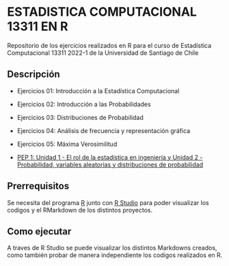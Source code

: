 # ESTADISTICA COMPUTACIONAL 13311 EN R
Repositorio de los ejercicios realizados en R para el curso de Estadística Computacional 13311 2022-1 de la Universidad de Santiago de Chile

## Descripción
* Ejercicios 01: Introducción a la Estadística Computacional
* Ejercicios 02: Introducción a las Probabilidades
* Ejercicios 03: Distribuciones de Probabilidad
* Ejercicios 04: Análisis de frecuencia y representación gráfica
* Ejercicios 05: Máxima Verosimilitud

* [PEP 1: Unidad 1 - El rol de la estadística en ingeniería y Unidad 2 - Probabilidad, variables aleatorias y distribuciones de probabilidad](https://github.com/nic0q/PEP-1-Estadistica-Computacional.git)

## Prerrequisitos
Se necesita del programa [R](https://cran.r-project.org/bin/windows/base/) junto con [R Studio](https://www.rstudio.com/products/rstudio/download/) para poder visualizar los codigos y el RMarkdown de los distintos proyectos.

## Como ejecutar
A traves de R Studio se puede visualizar los distintos Markdowns creados, como también probar de manera independiente los codigos realizados en R.
